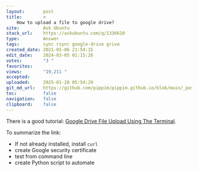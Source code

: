 ```yaml
---
layout:       post
title:        >
    How to upload a file to google drive?
site:         Ask Ubuntu
stack_url:    https://askubuntu.com/q/1336610
type:         Answer
tags:         sync rsync google-drive grive
created_date: 2021-05-06 21:54:15
edit_date:    2024-03-05 01:15:26
votes:        "3 "
favorites:    
views:        "19,211 "
accepted:     
uploaded:     2025-01-28 05:54:29
git_md_url:   https://github.com/pippim/pippim.github.io/blob/main/_posts/2021/2021-05-06-How-to-upload-a-file-to-google-drive_.md
toc:          false
navigation:   false
clipboard:    false
---
```


There is a good tutorial: [Google Drive File Upload Using The Terminal](https://medium.com/@ianhutch90/google-drive-file-upload-using-the-terminal-3652ee90a6f6).

To summarize the link:

- If not already installed, install `curl`
- create Google security certificate
- test from command line
- create Python script to automate


